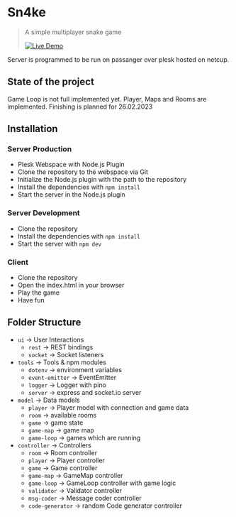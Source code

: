 # Sn4ke
> A simple multiplayer snake game
>
> [![Live Demo](https://img.shields.io/badge/Live-Demo-success)](https://sn4ke.app)

Server is programmed to be run on passanger over plesk hosted on netcup.

## State of the project
Game Loop is not full implemented yet. Player, Maps and Rooms are implemented. Finishing is planned for 26.02.2023

## Installation

### Server Production
- Plesk Webspace with Node.js Plugin
- Clone the repository to the webspace via Git
- Initialize the Node.js plugin with the path to the repository
- Install the dependencies with `npm install`
- Start the server in the Node.js plugin

### Server Development
- Clone the repository
- Install the dependencies with `npm install`
- Start the server with `npm dev`

### Client
- Clone the repository
- Open the index.html in your browser
- Play the game
- Have fun

## Folder Structure
- `ui` -> User Interactions
  - `rest` -> REST bindings
  - `socket` -> Socket listeners
- `tools` -> Tools & npm modules
  - `dotenv` -> environment variables
  - `event-emitter` -> EventEmitter
  - `logger` -> Logger with pino
  - `server` -> express and socket.io server
- `model` -> Data models
  - `player` -> Player model with connection and game data
  - `room` -> available rooms
  - `game` -> game state
  - `game-map` -> game map
  - `game-loop` -> games which are running
- `controller` -> Controllers
  - `room` -> Room controller
  - `player` -> Player controller
  - `game` -> Game controller
  - `game-map` -> GameMap controller
  - `game-loop` -> GameLoop controller with game logic
  - `validator` -> Validator controller
  - `msg-coder` -> Message coder controller
  - `code-generator` -> random Code generator controller
